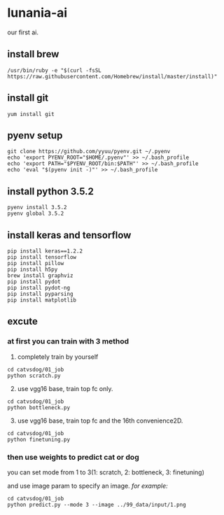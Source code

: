 # lunania-ai

our first ai.

## install brew
```
/usr/bin/ruby -e "$(curl -fsSL https://raw.githubusercontent.com/Homebrew/install/master/install)"
```

## install git
```
yum install git
```

## pyenv setup
```
git clone https://github.com/yyuu/pyenv.git ~/.pyenv
echo 'export PYENV_ROOT="$HOME/.pyenv"' >> ~/.bash_profile
echo 'export PATH="$PYENV_ROOT/bin:$PATH"' >> ~/.bash_profile
echo 'eval "$(pyenv init -)"' >> ~/.bash_profile
```

## install python 3.5.2
```
pyenv install 3.5.2
pyenv global 3.5.2
```

## install keras and tensorflow
```
pip install keras==1.2.2
pip install tensorflow
pip install pillow
pip install h5py
brew install graphviz
pip install pydot
pip install pydot-ng
pip install pyparsing
pip install matplotlib

```

## excute

### at first you can train with 3 method

1. completely train by yourself
```
cd catvsdog/01_job
python scratch.py
```

2. use vgg16 base, train top fc only.
```
cd catvsdog/01_job
python bottleneck.py
```

3. use vgg16 base, train top fc and the 16th convenience2D.
```
cd catvsdog/01_job
python finetuning.py
```

### then use weights to predict cat or dog

you can set mode from 1 to 3(1: scratch, 2: bottleneck, 3: finetuning)

and use image param to specify an image.
*for example:*
```
cd catvsdog/01_job
python predict.py --mode 3 --image ../99_data/input/1.png
```

